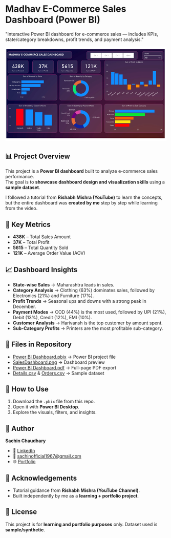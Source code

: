 # Madhav E-Commerce Sales Dashboard (Power BI)
"Interactive Power BI dashboard for e-commerce sales — includes KPIs, state/category breakdowns, profit trends, and payment analysis."

![Dashboard Preview](SalesDashboard.png)

## 📊 Project Overview
This project is a **Power BI dashboard** built to analyze e-commerce sales performance.  
The goal is to **showcase dashboard design and visualization skills** using a **sample dataset**.  

I followed a tutorial from **Rishabh Mishra (YouTube)** to learn the concepts, but the entire dashboard was **created by me** step by step while learning from the video.  

## 🔑 Key Metrics
- **438K** – Total Sales Amount  
- **37K** – Total Profit  
- **5615** – Total Quantity Sold  
- **121K** – Average Order Value (AOV)  

## 📈 Dashboard Insights
- **State-wise Sales** → Maharashtra leads in sales.  
- **Category Analysis** → Clothing (63%) dominates sales, followed by Electronics (21%) and Furniture (17%).  
- **Profit Trends** → Seasonal ups and downs with a strong peak in December.  
- **Payment Modes** → COD (44%) is the most used, followed by UPI (21%), Debit (13%), Credit (12%), EMI (10%).  
- **Customer Analysis** → Harivansh is the top customer by amount spent.  
- **Sub-Category Profits** → Printers are the most profitable sub-category.  

## 📂 Files in Repository
- [Power BI Dashboard.pbix](Power%20BI%20Dashboard.pbix) → Power BI project file  
- [SalesDashboard.png](SalesDashboard.png) → Dashboard preview  
- [Power BI Dashboard.pdf](Power%20BI%20Dashboard.pdf) → Full-page PDF export  
- [Details.csv](Details.csv) & [Orders.csv](Orders.csv) → Sample dataset 

## 🚀 How to Use
1. Download the `.pbix` file from this repo.  
2. Open it with **Power BI Desktop**.  
3. Explore the visuals, filters, and insights.  

## 👤 Author
**Sachin Chaudhary**  
- 💼 [LinkedIn](https://www.linkedin.com/in/sachindecodes)  
- 📧 [sachinofficial1967@gmail.com](mailto:sachinofficial1967@gmail.com)  
- 🌐 [Portfolio](https://sachin-chaudhary-l2vbqho.gamma.site/)  

## 🙏 Acknowledgements
- Tutorial guidance from **Rishabh Mishra (YouTube Channel)**.  
- Built independently by me as a **learning + portfolio project**.  

## 📜 License
This project is for **learning and portfolio purposes** only. Dataset used is **sample/synthetic**.
